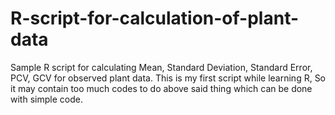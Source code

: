 # R-script-for-calculation-of-plant-data
Sample R script for calculating Mean, Standard Deviation, Standard Error, PCV, GCV for observed plant data. This is my first script while learning R, So it may contain too much codes to do above said thing which can be done with simple code.
